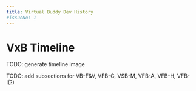 ```yaml
---
title: Virtual Buddy Dev History
#issueNo: 1
---
```


<div class="article-header">

# VxB Timeline
</div>

TODO: generate timeline image

TODO: add subsections for VB-F&V, VFB-C, VSB-M, VFB-A, VFB-H, VFB-I(?)